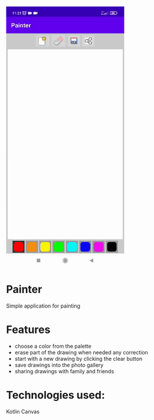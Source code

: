![Painter app](https://github.com/olgaSerg/Painter/blob/master/painter.gif)
# Painter
Simple application for painting
# Features
- choose a color from the palette
- erase part of the drawing when needed any correction
- start with a new drawing by clicking the clear button
- save drawings into the photo gallery
- sharing drawings with family and friends 
# Technologies used:
Kotlin
Canvas
